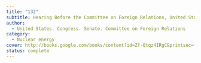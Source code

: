 ```yaml
---
title: "132"
subtitle: Hearing Before the Committee on Foreign Relations, United States Senate, One Hundred Thirteenth Congress, Second Session, January 30, 2014
author:
  - United States. Congress. Senate. Committee on Foreign Relations
category:
  - Nuclear energy
cover: http://books.google.com/books/content?id=Zf-Qtqz4IRgC&printsec=frontcover&img=1&zoom=1&edge=curl&source=gbs_api
status: complete
---
```

